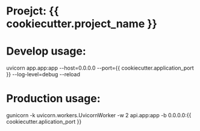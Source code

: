 # Proejct: {{ cookiecutter.project_name }}

# Develop usage:
uvicorn app.app:app --host=0.0.0.0 --port={{ cookiecutter.application_port }} --log-level=debug --reload

# Production usage:
gunicorn -k uvicorn.workers.UvicornWorker -w 2 api.app:app -b 0.0.0.0:{{ cookiecutter.aplication_port }}